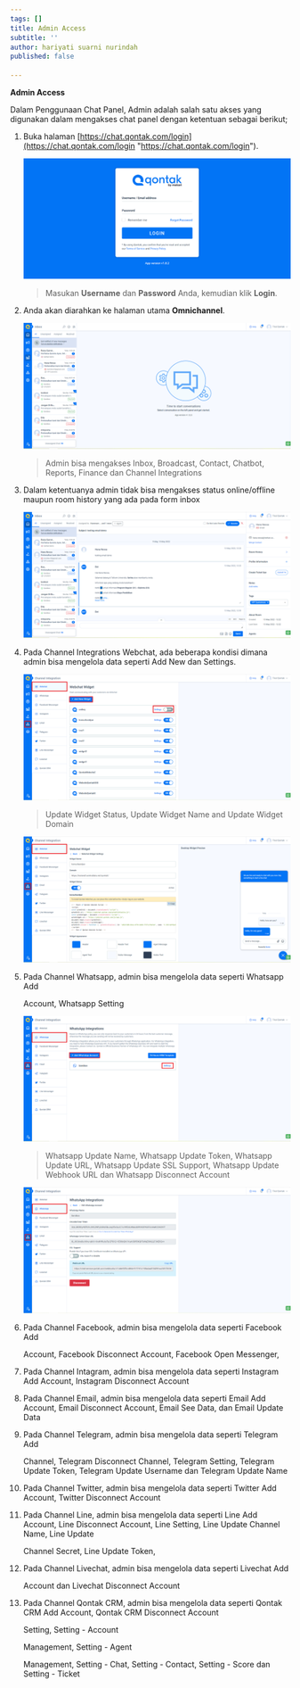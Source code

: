 ```yaml
---
tags: []
title: Admin Access
subtitle: ''
author: hariyati suarni nurindah
published: false

---
```

**Admin Access**

Dalam Penggunaan Chat Panel, Admin adalah salah satu akses yang digunakan dalam mengakses chat panel dengan ketentuan sebagai berikut;

 1. Buka halaman [https://chat.qontak.com/login](https://chat.qontak.com/login "https://chat.qontak.com/login").

    ![](/uploads/login-qontak-c.png)

    > Masukan **Username** dan **Password** Anda, kemudian klik **Login**.
 2. Anda akan diarahkan ke halaman utama **Omnichannel**.

    ![](/uploads/admin1.PNG)

    > Admin bisa mengakses Inbox, Broadcast, Contact, Chatbot, Reports, Finance dan Channel Integrations
 3. Dalam ketentuanya admin tidak bisa mengakses  status online/offline maupun room history yang ada pada form inbox

    ![](/uploads/admin2.PNG)
 4. Pada Channel Integrations Webchat, ada beberapa kondisi dimana admin bisa mengelola data seperti Add New dan  Settings. 

    ![](/uploads/admin3-1.PNG)

    > Update Widget Status, Update Widget Name and Update Widget Domain

    ![](/uploads/admin3-3.PNG)
 5. Pada Channel Whatsapp, admin bisa mengelola data seperti Whatsapp Add

    Account, Whatsapp Setting

    ![](/uploads/admin4.PNG)

    > Whatsapp Update Name, Whatsapp Update Token, Whatsapp Update URL, Whatsapp Update SSL Support, Whatsapp Update Webhook URL dan Whatsapp Disconnect Account 

    ![](/uploads/admin4-4.PNG)
 6. Pada Channel Facebook, admin bisa mengelola data seperti Facebook Add

    Account, Facebook Disconnect Account, Facebook Open Messenger, 
 7. Pada Channel Intagram, admin bisa mengelola data seperti Instagram Add Account, Instagram Disconnect Account
 8. Pada Channel Email, admin bisa mengelola data seperti Email Add Account, Email Disconnect Account, Email See Data, dan Email Update Data
 9. Pada Channel Telegram, admin bisa mengelola data seperti Telegram Add

    Channel, Telegram Disconnect Channel, Telegram Setting, Telegram Update Token, Telegram Update Username dan Telegram Update Name
10. Pada Channel Twitter, admin bisa mengelola data seperti Twitter Add Account, Twitter Disconnect Account
11. Pada Channel Line, admin bisa mengelola data seperti Line Add Account, Line Disconnect Account, Line Setting, Line Update Channel Name, Line Update

    Channel Secret, Line Update Token, 
12. Pada Channel Livechat, admin bisa mengelola data seperti Livechat Add

    Account dan Livechat Disconnect Account
13. Pada Channel Qontak CRM, admin bisa mengelola data seperti Qontak CRM Add Account, Qontak CRM Disconnect Account

    Setting, Setting - Account

    Management, Setting - Agent

    Management, Setting - Chat, Setting - Contact, Setting - Score dan Setting - Ticket
